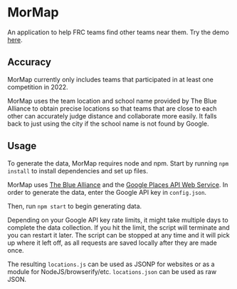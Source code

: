 # MorMap
An application to help FRC teams find other teams near them. Try the demo [here](http://mortorqrobotics.github.io/mormap-data).

## Accuracy

MorMap currently only includes teams that participated in at least one competition in 2022.

MorMap uses the team location and school name provided by The Blue Alliance to obtain precise locations so that teams that are close to each other can accurately judge distance and collaborate more easily. It falls back to just using the city if the school name is not found by Google.

## Usage

To generate the data, MorMap requires node and npm. Start by running `npm install` to install dependencies and set up files.

MorMap uses [The Blue Alliance](http://thebluealliance.com/) and the [Google Places API Web Service](https://developers.google.com/places/web-service/). In order to generate the data, enter the Google API key in `config.json`.

Then, run `npm start` to begin generating data.

Depending on your Google API key rate limits, it might take multiple days to complete the data collection. If you hit the limit, the script will terminate and you can restart it later. The script can be stopped at any time and it will pick up where it left off, as all requests are saved locally after they are made once.

The resulting `locations.js` can be used as JSONP for websites or as a module for NodeJS/browserify/etc. `locations.json` can be used as raw JSON.

